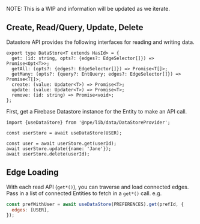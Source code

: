 NOTE: This is a WIP and information will be updated as we iterate.

## Create, Read/Query, Update, Delete

Datastore API provides the following interfaces for reading and writing data.

```tsx
export type DataStore<T extends HasId> = {
  get: (id: string, opts?: {edges?: EdgeSelector[]}) => Promise<Opt<T>>;
  getAll: (opts?: {edges?: EdgeSelector[]}) => Promise<T[]>;
  getMany: (opts?: {query?: EntQuery; edges?: EdgeSelector[]}) => Promise<T[]>;
  create: (value: Updater<T>) => Promise<T>;
  update: (value: Updater<T>) => Promise<T>;
  remove: (id: string) => Promise<void>;
};
```

First, get a Firebase Datastore instance for the Entity to make an API call.

```tsx
import {useDataStore} from '@npe/lib/data/DataStoreProvider';

const userStore = await useDataStore(USER);

const user = await userStore.get(userId);
await userStore.update({name: 'Jane'});
await userStore.delete(userId);
```

## Edge Loading

With each read API (`get*()`), you can traverse and load connected edges. Pass
in a list of connected Entities to fetch in a `get*()` call. e.g.

```js
const prefWithUser = await useDataStore(PREFERENCES).get(prefId, {
  edges: [USER],
});
```
